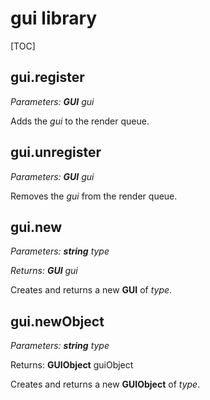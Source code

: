 # gui library

[TOC]

## gui.register

*Parameters: **GUI** gui*

Adds the *gui* to the render queue.



## gui.unregister

*Parameters: **GUI** gui*

Removes the *gui* from the render queue.



## gui.new

*Parameters: **string** type*

*Returns: **GUI** gui*

Creates and returns a new **GUI** of *type*.

## gui.newObject

*Parameters: **string** type*

Returns: **GUIObject** guiObject

Creates and returns a new **GUIObject** of *type*.

